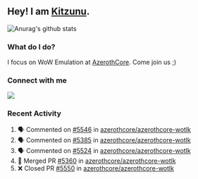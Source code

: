 ## Hey! I am [Kitzunu](https://Github.com/Kitzunu).

![Anurag's github stats](https://github-readme-stats.kitzunu.vercel.app/api?username=Kitzunu&show_icons=true)

### What do I do?

I focus on WoW Emulation at [AzerothCore](https://Github.com/AzerothCore). Come join us ;)

### Connect with me
[![](https://img.shields.io/badge/AzerothCore%20Discord-Connect%20with%20me!-green)](https://discord.com/invite/gkt4y2x)

### Recent Activity

<!--START_SECTION:activity-->
1. 🗣 Commented on [#5546](https://github.com/azerothcore/azerothcore-wotlk/issues/5546) in [azerothcore/azerothcore-wotlk](https://github.com/azerothcore/azerothcore-wotlk)
2. 🗣 Commented on [#5385](https://github.com/azerothcore/azerothcore-wotlk/issues/5385) in [azerothcore/azerothcore-wotlk](https://github.com/azerothcore/azerothcore-wotlk)
3. 🗣 Commented on [#5524](https://github.com/azerothcore/azerothcore-wotlk/issues/5524) in [azerothcore/azerothcore-wotlk](https://github.com/azerothcore/azerothcore-wotlk)
4. 🎉 Merged PR [#5360](https://github.com/azerothcore/azerothcore-wotlk/pull/5360) in [azerothcore/azerothcore-wotlk](https://github.com/azerothcore/azerothcore-wotlk)
5. ❌ Closed PR [#5550](https://github.com/azerothcore/azerothcore-wotlk/pull/5550) in [azerothcore/azerothcore-wotlk](https://github.com/azerothcore/azerothcore-wotlk)
<!--END_SECTION:activity-->
